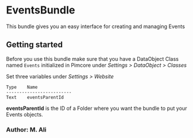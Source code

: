 EventsBundle
===========

This bundle gives you an easy interface for creating and managing Events


## Getting started

Before you use this bundle make sure that you have a DataObject Class named `Events`
initialized in Pimcore under _Settings > DataObject > Classes_

Set three variables under _Settings > Website_

```
Type	Name
-------------------------
Text 	eventsParentId
```

__eventsParentId__ is the ID of a Folder where you want the bundle to put your Events objects.

### Author: M. Ali
